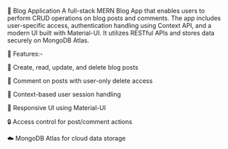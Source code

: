 📘 Blog Application
A full-stack MERN Blog App that enables users to perform CRUD operations on blog posts and comments. The app includes user-specific access, authentication handling using Context API, and a modern UI built with Material-UI. It utilizes RESTful APIs and stores data securely on MongoDB Atlas.


🚀 Features:-

📝 Create, read, update, and delete blog posts

💬 Comment on posts with user-only delete access

👤 Context-based user session handling

🎨 Responsive UI using Material-UI

🔒 Access control for post/comment actions

☁️ MongoDB Atlas for cloud data storage




